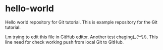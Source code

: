 # hello-world
Hello world repository for Git tutorial.
This is example repository for the Git tutorial.

I,m trying to edit this file in GitHub editor.
Another test chaging(\_(^_^)_/).
This line need for check working push from local Git to GitHub.